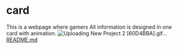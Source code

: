 # card
This is a webpage where gamers All information is designed in one card with animation.
![Uploading New Project 2 [60D4BBA].gif…]()
[README.md](https://github.com/tusharrp/card/files/10367758/README.md)
